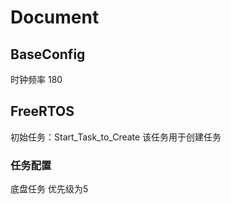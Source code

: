 # Document

## BaseConfig

时钟频率 180

## FreeRTOS

初始任务：Start_Task_to_Create
该任务用于创建任务

### 任务配置

底盘任务 优先级为5
